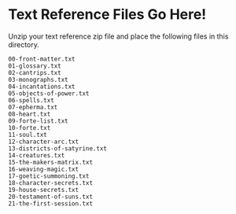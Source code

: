 # Text Reference Files Go Here!

Unzip your text reference zip file and place the following files in this directory.

    00-front-matter.txt
    01-glossary.txt
    02-cantrips.txt
    03-monographs.txt
    04-incantations.txt
    05-objects-of-power.txt
    06-spells.txt
    07-epherma.txt
    08-heart.txt
    09-forte-list.txt
    10-forte.txt
    11-soul.txt
    12-character-arc.txt
    13-districts-of-satyrine.txt
    14-creatures.txt
    15-the-makers-matrix.txt
    16-weaving-magic.txt
    17-goetic-summoning.txt
    18-character-secrets.txt
    19-house-secrets.txt
    20-testament-of-suns.txt
    21-the-first-session.txt
